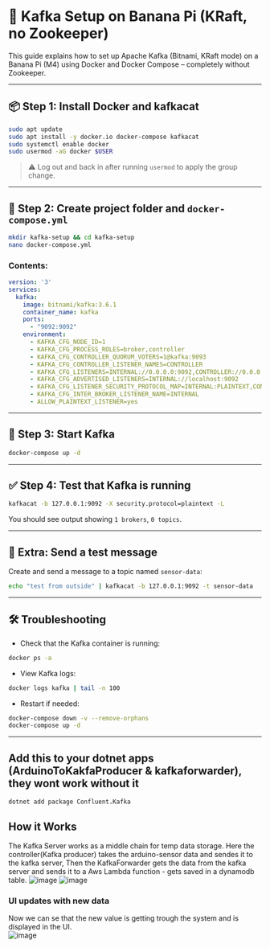 # 📡 Kafka Setup on Banana Pi (KRaft, no Zookeeper)

This guide explains how to set up Apache Kafka (Bitnami, KRaft mode) on a Banana Pi (M4) using Docker and Docker Compose – completely without Zookeeper.

---

## 📦 Step 1: Install Docker and kafkacat

```bash
sudo apt update
sudo apt install -y docker.io docker-compose kafkacat
sudo systemctl enable docker
sudo usermod -aG docker $USER
```

> ⚠️ Log out and back in after running `usermod` to apply the group change.

---

## 📁 Step 2: Create project folder and `docker-compose.yml`

```bash
mkdir kafka-setup && cd kafka-setup
nano docker-compose.yml
```

### Contents:

```yaml
version: '3'
services:
  kafka:
    image: bitnami/kafka:3.6.1
    container_name: kafka
    ports:
      - "9092:9092"
    environment:
      - KAFKA_CFG_NODE_ID=1
      - KAFKA_CFG_PROCESS_ROLES=broker,controller
      - KAFKA_CFG_CONTROLLER_QUORUM_VOTERS=1@kafka:9093
      - KAFKA_CFG_CONTROLLER_LISTENER_NAMES=CONTROLLER
      - KAFKA_CFG_LISTENERS=INTERNAL://0.0.0.0:9092,CONTROLLER://0.0.0.0:9093
      - KAFKA_CFG_ADVERTISED_LISTENERS=INTERNAL://localhost:9092
      - KAFKA_CFG_LISTENER_SECURITY_PROTOCOL_MAP=INTERNAL:PLAINTEXT,CONTROLLER:PLAINTEXT
      - KAFKA_CFG_INTER_BROKER_LISTENER_NAME=INTERNAL
      - ALLOW_PLAINTEXT_LISTENER=yes
```

---

## 🚀 Step 3: Start Kafka

```bash
docker-compose up -d
```

---

## ✅ Step 4: Test that Kafka is running

```bash
kafkacat -b 127.0.0.1:9092 -X security.protocol=plaintext -L
```

You should see output showing `1 brokers`, `0 topics`.

---

## 🧪 Extra: Send a test message

Create and send a message to a topic named `sensor-data`:

```bash
echo "test from outside" | kafkacat -b 127.0.0.1:9092 -t sensor-data
```

---

## 🛠 Troubleshooting

* Check that the Kafka container is running:

```bash
docker ps -a
```

* View Kafka logs:

```bash
docker logs kafka | tail -n 100
```

* Restart if needed:

```bash
docker-compose down -v --remove-orphans
docker-compose up -d
```

---

## Add this to your dotnet apps (ArduinoToKakfaProducer & kafkaforwarder), they wont work without it
```dotnet add package Confluent.Kafka```

## How it Works

The Kafka Server works as a middle chain for temp data storage. Here the controller(Kafka producer) takes the arduino-sensor data and sendes it to the kafka server,
Then the KafkaForwarder gets the data from the kafka server and sends it to a Aws Lambda function - gets saved in a dynamodb table.
![image](https://github.com/user-attachments/assets/e4df8e11-7739-46bb-8cf3-c5b48533037f)
![image](https://github.com/user-attachments/assets/d2b5fe5e-848d-470e-9371-249afdfe2c97)


### UI updates with new data
Now we can se that the new value is getting trough the system and is displayed in the UI. <br>
![image](https://github.com/user-attachments/assets/6f3212fc-aab8-4890-af43-4d42c8e3c0f3)

